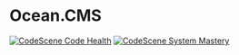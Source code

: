 # Ocean.CMS
[![CodeScene Code Health](https://codescene.io/projects/34019/status-badges/code-health)](https://codescene.io/projects/34019)
[![CodeScene System Mastery](https://codescene.io/projects/34019/status-badges/system-mastery)](https://codescene.io/projects/34019)
